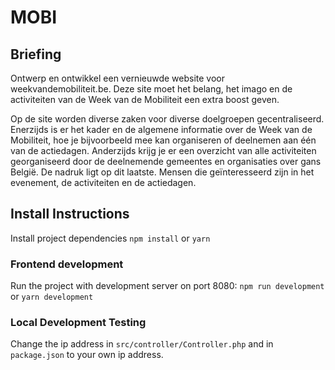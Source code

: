 # MOBI
## Briefing
Ontwerp en ontwikkel een vernieuwde website voor weekvandemobiliteit.be. Deze site moet het belang, het imago en de activiteiten van de Week van de Mobiliteit een extra boost geven.

Op de site worden diverse zaken voor diverse doelgroepen gecentraliseerd. Enerzijds is er het kader en de algemene informatie over de Week van de Mobiliteit, hoe je bijvoorbeeld mee kan organiseren of deelnemen aan één van de actiedagen. Anderzijds krijg je er een overzicht van alle activiteiten georganiseerd door de deelnemende gemeentes en organisaties over gans België. De nadruk ligt op dit laatste. Mensen die geïnteresseerd zijn in het evenement, de activiteiten en de actiedagen.

## Install Instructions

Install project dependencies `npm install` or `yarn`

### Frontend development

Run the project with development server on port 8080:
`npm run development` or `yarn development`


### Local Development Testing

Change the ip address in `src/controller/Controller.php` and in `package.json` to your own ip address.
